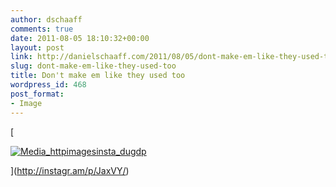 ```yaml
---
author: dschaaff
comments: true
date: 2011-08-05 18:10:32+00:00
layout: post
link: http://danielschaaff.com/2011/08/05/dont-make-em-like-they-used-too/
slug: dont-make-em-like-they-used-too
title: Don't make em like they used too
wordpress_id: 468
post_format:
- Image
---
```


[

[![Media_httpimagesinsta_dugdp](http://posterous.com/getfile/files.posterous.com/danielschaaff/wafmAeezmwsqtwCGjvzCHvgkjFhgGIlbpgkhkbzGofgzthEpnyzGitpwcyhf/media_httpimagesinsta_duGdp.jpg.scaled500.jpg)](http://posterous.com/getfile/files.posterous.com/danielschaaff/wafmAeezmwsqtwCGjvzCHvgkjFhgGIlbpgkhkbzGofgzthEpnyzGitpwcyhf/media_httpimagesinsta_duGdp.jpg.scaled1000.jpg)

](http://instagr.am/p/JaxVY/)

